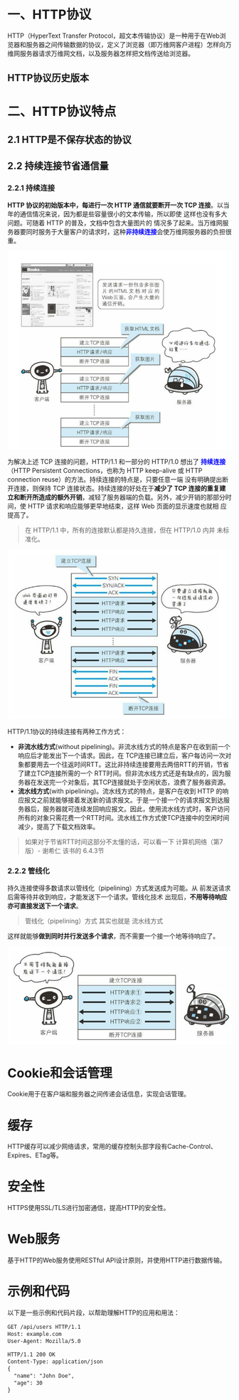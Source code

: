 # 一、HTTP协议

HTTP（HyperText Transfer Protocol，超文本传输协议）是一种用于在Web浏览器和服务器之间传输数据的协议，定义了浏览器（即万维网客户进程）怎样向万维网服务器请求万维网文档，以及服务器怎样把文档传送给浏览器。



## HTTP协议历史版本





# 二、HTTP协议特点

## 2.1 HTTP是不保存状态的协议



## 2.2 持续连接节省通信量

### 2.2.1 持续连接

**HTTP 协议的初始版本中，每进行一次 HTTP 通信就要断开一次 TCP 连接**。以当年的通信情况来说，因为都是些容量很小的文本传输，所以即使 这样也没有多大问题。可随着 HTTP 的普及，文档中包含大量图片的 情况多了起来。当万维网服务器要同时服务于大量客户的请求时，这种<font color="blue">**非持续连接**</font>会使万维网服务器的负担很重。

![image-20230711220252887](images/image-20230711220252887.png)

为解决上述 TCP 连接的问题，HTTP/1.1 和一部分的 HTTP/1.0 想出了 <font color="blue">**持续连接**</font>（HTTP Persistent Connections，也称为 HTTP keep-alive 或 HTTP connection reuse）的方法。持续连接的特点是，只要任意一端 没有明确提出断开连接，则保持 TCP 连接状态。持续连接的好处在于**减少了 TCP 连接的重复建立和断开所造成的额外开销**，减轻了服务器端的负载。另外，减少开销的那部分时间，使 HTTP 请求和响应能够更早地结束，这样 Web 页面的显示速度也就相 应提高了。

> 在 HTTP/1.1 中，所有的连接默认都是持久连接，但在 HTTP/1.0 内并 未标准化。

![image-20230711220538899](images/image-20230711220538899.png)



HTTP/1.1协议的持续连接有两种工作方式：

- **非流水线方式**(without pipelining)。非流水线方式的特点是客户在收到前一个响应后才能发出下一个请求。因此，在 TCP连接已建立后，客户每访问一次对象都要用去一个往返时间RTT。这比非持续连接要用去两倍RTT的开销，节省了建立TCP连接所需的一个 RTT时间。但非流水线方式还是有缺点的，因为服务器在发送完一个对象后，其TCP连接就处于空闲状态，浪费了服务器资源。
- **流水线方式**(with pipelining)。流水线方式的特点，是客户在收到 HTTP 的响应报文之前就能够接着发送新的请求报文。于是一个接一个的请求报文到达服务器后，服务器就可连续发回响应报文。因此，使用流水线方式时，客户访问所有的对象只需花费一个RTT时间。流水线工作方式使TCP连接中的空闲时间减少，提高了下载文档效率。

> 如果对于节省RTT时间这部分不太懂的话，可以看一下 计算机网络（第7版）- 谢希仁 该书的 6.4.3节



### 2.2.2 管线化

持久连接使得多数请求以管线化（pipelining）方式发送成为可能。从 前发送请求后需等待并收到响应，才能发送下一个请求。管线化技术 出现后，**不用等待响应亦可直接发送下一个请求**。

> 管线化（pipelining）方式 其实也就是  流水线方式

这样就能够**做到同时并行发送多个请求**，而不需要一个接一个地等待响应了。

![image-20230711222753953](images/image-20230711222753953.png)



# Cookie和会话管理

Cookie用于在客户端和服务器之间传递会话信息，实现会话管理。



# 缓存

HTTP缓存可以减少网络请求，常用的缓存控制头部字段有Cache-Control、Expires、ETag等。



# 安全性

HTTPS使用SSL/TLS进行加密通信，提高HTTP的安全性。



# Web服务

基于HTTP的Web服务使用RESTful API设计原则，并使用HTTP进行数据传输。



# 示例和代码

以下是一些示例和代码片段，以帮助理解HTTP的应用和用法：

```http
GET /api/users HTTP/1.1
Host: example.com
User-Agent: Mozilla/5.0
```

```
HTTP/1.1 200 OK
Content-Type: application/json
{
  "name": "John Doe",
  "age": 30
}
```

